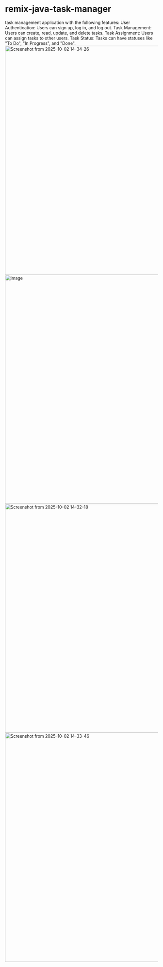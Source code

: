 # remix-java-task-manager
task management application with the following features:      User Authentication: Users can sign up, log in, and log out.     Task Management: Users can create, read, update, and delete tasks.     Task Assignment: Users can assign tasks to other users.     Task Status: Tasks can have statuses like "To Do", "In Progress", and "Done".
<img width="1911" height="751" alt="Screenshot from 2025-10-02 14-34-26" src="https://github.com/user-attachments/assets/400d12c1-8f06-4986-a628-1697677f3712" />
<img width="1911" height="751" alt="image" src="https://github.com/user-attachments/assets/a7250117-bcab-4be7-aafa-1e771e14ae87" />
<img width="1623" height="751" alt="Screenshot from 2025-10-02 14-32-18" src="https://github.com/user-attachments/assets/30d3bde9-d665-457a-bb32-48635057b379" />
<img width="1623" height="751" alt="Screenshot from 2025-10-02 14-33-46" src="https://github.com/user-attachments/assets/9a14ef93-6e86-487d-95bf-22e913d2c113" />

